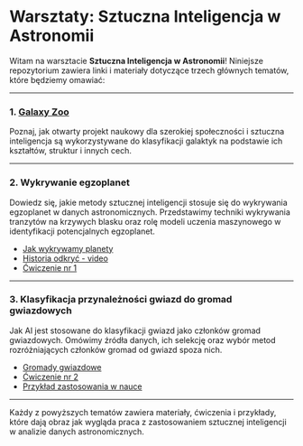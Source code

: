 # Warsztaty: Sztuczna Inteligencja w Astronomii

Witam na warsztacie **Sztuczna Inteligencja w Astronomii**! Niniejsze repozytorium zawiera linki i materiały dotyczące trzech głównych tematów, które będziemy omawiać:

---

### 1. [Galaxy Zoo](https://www.zooniverse.org/projects/zookeeper/galaxy-zoo/classify)

Poznaj, jak otwarty projekt naukowy dla szerokiej społeczności i sztuczna inteligencja są wykorzystywane do klasyfikacji galaktyk na podstawie ich kształtów, struktur i innych cech.

---

### 2. Wykrywanie egzoplanet

Dowiedz się, jakie metody sztucznej inteligencji stosuje się do wykrywania egzoplanet w danych astronomicznych. Przedstawimy techniki wykrywania tranzytów na krzywych blasku oraz rolę modeli uczenia maszynowego w identyfikacji potencjalnych egzoplanet.

- [Jak wykrywamy planety](https://exoplanets.nasa.gov/alien-worlds/ways-to-find-a-planet/?intent=021#/2)
- [Historia odkryć - video](https://www.youtube.com/watch?v=yv4DbU1CWAY&t=2s)
- [Ćwiczenie nr 1](https://colab.research.google.com/drive/1B9PTTMJjEAkqe55h_Xbf4Moo7GbZhWb9?usp=sharing)

---

### 3. Klasyfikacja przynależności gwiazd do gromad gwiazdowych

Jak AI jest stosowane do klasyfikacji gwiazd jako członków gromad gwiazdowych. Omówimy źródła danych, ich selekcję oraz wybór metod rozróżniających członków gromad od gwiazd spoza nich.

- [Gromady gwiazdowe](https://www.atnf.csiro.au/outreach/education/senior/astrophysics/stellarevolution_clusters.html)
- [Ćwiczenie nr 2](https://colab.research.google.com/drive/1oVMGYruB9LB_oE--_7zOCYVkxetEZN9L?usp=sharing)
- [Przykład zastosowania w nauce](https://colab.research.google.com/drive/1WOvfAUo6HPly2q0tMUELw1w0u_-5Gb9o?usp=sharing)

---

Każdy z powyższych tematów zawiera materiały, ćwiczenia i przykłady, które dają obraz jak wygląda praca z zastosowaniem sztucznej inteligencji w analizie danych astronomicznych.

